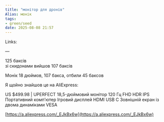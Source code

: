```yaml
---
title: "монітор для дронів"
Alias: монік
tags:
- green/seed
date: 2025-08-08 21:57
---
```

Links:  

—

  125 баксів  
  зі скидонами вийшов 107 баксів

Монік 18 дюймов, 107 бакса, отбили 45 баксов

Я щойно знайшов це на AliExpress: 

US $499.98 | UPERFECT 18,5-дюймовий монітор 120 Гц FHD HDR IPS Портативний комп’ютер Ігровий дисплей HDMI USB C Зовнішній екран із двома динаміками VESA

[https://a.aliexpress.com/_EJkBx6w](https://a.aliexpress.com/_EJkBx6w)